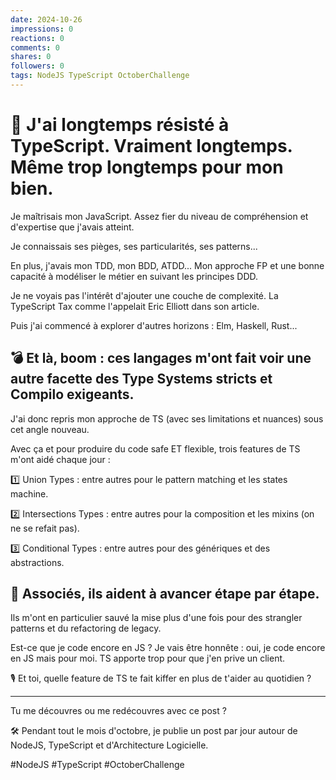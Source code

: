 ```yaml
---
date: 2024-10-26
impressions: 0
reactions: 0
comments: 0
shares: 0
followers: 0
tags: NodeJS TypeScript OctoberChallenge
---
```


# 🫣 J'ai longtemps résisté à TypeScript. Vraiment longtemps. Même trop longtemps pour mon bien.

Je maîtrisais mon JavaScript. Assez fier du niveau de compréhension et d'expertise que j'avais atteint.

Je connaissais ses pièges, ses particularités, ses patterns...

En plus, j'avais mon TDD, mon BDD, ATDD... Mon approche FP et une bonne capacité à modéliser le métier en suivant les principes DDD.

Je ne voyais pas l'intérêt d'ajouter une couche de complexité. La TypeScript Tax comme l'appelait Eric Elliott dans son article.

Puis j'ai commencé à explorer d'autres horizons : Elm, Haskell, Rust...

## 💣 Et là, boom : ces langages m'ont fait voir une autre facette des Type Systems stricts et Compilo exigeants.

J'ai donc repris mon approche de TS (avec ses limitations et nuances) sous cet angle nouveau.

Avec ça et pour produire du code safe ET flexible, trois features de TS m'ont aidé chaque jour :

1️⃣ Union Types : entre autres pour le pattern matching et les states machine.

2️⃣ Intersections Types : entre autres pour la composition et les mixins (on ne se refait pas).

3️⃣ Conditional Types : entre autres pour des génériques et des abstractions.

## 👣 Associés, ils aident à avancer étape par étape.

Ils m'ont en particulier sauvé la mise plus d'une fois pour des strangler patterns et du refactoring de legacy.

Est-ce que je code encore en JS ? Je vais être honnête : oui, je code encore en JS mais pour moi. TS apporte trop pour que j'en prive un client.

🎙️ Et toi, quelle feature de TS te fait kiffer en plus de t'aider au quotidien ?

---

Tu me découvres ou me redécouvres avec ce post ?

🛠️ Pendant tout le mois d'octobre, je publie un post par jour autour de NodeJS, TypeScript et d'Architecture Logicielle.

#NodeJS #TypeScript #OctoberChallenge
